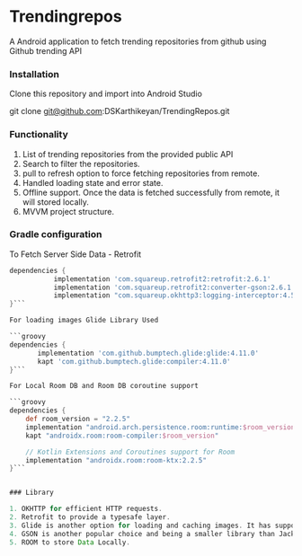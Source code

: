 # Trendingrepos
A Android application to fetch trending repositories from github using Github trending API

### Installation
Clone this repository and import into Android Studio

git clone git@github.com:DSKarthikeyan/TrendingRepos.git


### Functionality

1. List of trending repositories from the provided public API
2. Search to filter the repositories.
3. pull to refresh option to force fetching repositories from remote.
4. Handled loading state and error state.
5. Offline support. Once the data is fetched successfully from
   remote, it will stored locally.
6. MVVM project structure.

### Gradle configuration

To Fetch Server Side Data - Retrofit

```groovy
dependencies {
           implementation 'com.squareup.retrofit2:retrofit:2.6.1'
           implementation 'com.squareup.retrofit2:converter-gson:2.6.1'
           implementation "com.squareup.okhttp3:logging-interceptor:4.5.0"
}```

For loading images Glide Library Used

```groovy
dependencies {
       implementation 'com.github.bumptech.glide:glide:4.11.0'
       kapt 'com.github.bumptech.glide:compiler:4.11.0'
}```

For Local Room DB and Room DB coroutine support

```groovy
dependencies {
    def room_version = "2.2.5"
    implementation "android.arch.persistence.room:runtime:$room_version"
    kapt "androidx.room:room-compiler:$room_version"

    // Kotlin Extensions and Coroutines support for Room
    implementation "androidx.room:room-ktx:2.2.5"
}```


### Library

1. OKHTTP for efficient HTTP requests.
2. Retrofit to provide a typesafe layer.
3. Glide is another option for loading and caching images. It has support for animated GIFs, circular images and claims of better performance than Picasso, but also a bigger method count.
4. GSON is another popular choice and being a smaller library than Jackson, you might prefer it to avoid 65k methods limitation. Also, if you are using
5. ROOM to store Data Locally.

